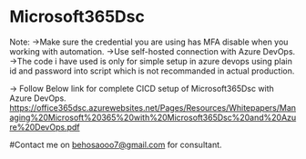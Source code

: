 # Microsoft365Dsc
Note:
->Make sure the credential you are using has MFA disable when you working with automation.
->Use self-hosted connection with Azure DevOps.
->The code i have used is only for simple setup in azure devops using plain id and password into script which is not recommanded in actual production.

-> Follow Below link for complete CICD setup of Microsoft365Dsc with Azure DevOps.
https://office365dsc.azurewebsites.net/Pages/Resources/Whitepapers/Managing%20Microsoft%20365%20with%20Microsoft365Dsc%20and%20Azure%20DevOps.pdf


#Contact me on behosaooo7@gmail.com for consultant.
